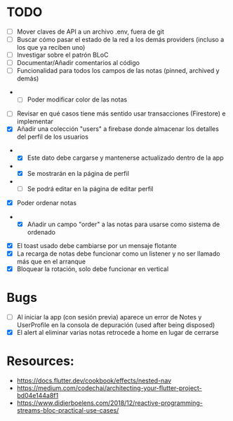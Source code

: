 # TODO
- [ ] Mover claves de API a un archivo .env, fuera de git
- [ ] Buscar cómo pasar el estado de la red a los demás providers (incluso a los que ya reciben uno)
- [ ] Investigar sobre el patrón BLoC
- [ ] Documentar/Añadir comentarios al código
- [ ] Funcionalidad para todos los campos de las notas (pinned, archived y demás)
- - [ ] Poder modificar color de las notas
- [ ] Revisar en qué casos tiene más sentido usar transacciones (Firestore) e implementar
- [x] Añadir una colección "users" a firebase donde almacenar los detalles del perfil de los usuarios
- - [x] Este dato debe cargarse y mantenerse actualizado dentro de la app
- - [x] Se mostrarán en la página de perfil
- - [ ] Se podrá editar en la página de editar perfil
- [x] Poder ordenar notas
- - [x] Añadir un campo "order" a las notas para usarse como sistema de ordenado
- [x] El toast usado debe cambiarse por un mensaje flotante
- [x] La recarga de notas debe funcionar como un listener y no ser llamado más que en el arranque
- [x] Bloquear la rotación, solo debe funcionar en vertical

# Bugs
- [ ] Al iniciar la app (con sesión previa) aparece un error de Notes y UserProfile en la consola de depuración (used after being disposed)
- [x] El alert al eliminar varias notas retrocede a home en lugar de cerrarse

# Resources:
- https://docs.flutter.dev/cookbook/effects/nested-nav
- https://medium.com/codechai/architecting-your-flutter-project-bd04e144a8f1
- https://www.didierboelens.com/2018/12/reactive-programming-streams-bloc-practical-use-cases/